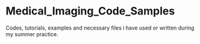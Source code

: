 # Medical_Imaging_Code_Samples
Codes, tutorials, examples and necessary files i have used or written during my summer practice.
